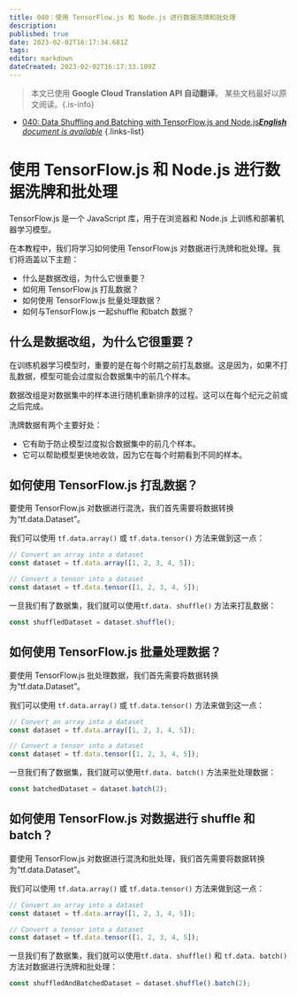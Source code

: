 ```yaml
---
title: 040：使用 TensorFlow.js 和 Node.js 进行数据洗牌和批处理
description: 
published: true
date: 2023-02-02T16:17:34.681Z
tags: 
editor: markdown
dateCreated: 2023-02-02T16:17:33.109Z
---
```


> 本文已使用 **Google Cloud Translation API 自动翻译**。
某些文档最好以原文阅读。{.is-info}



- [040: Data Shuffling and Batching with TensorFlow.js and Node.js***English** document is available*](/en/Knowledge-base/TensorFlow-js/Learning/040-data-shuffling-and-batching-with-tensorflow-js-and-node-js)
{.links-list}


# 使用 TensorFlow.js 和 Node.js 进行数据洗牌和批处理

TensorFlow.js 是一个 JavaScript 库，用于在浏览器和 Node.js 上训练和部署机器学习模型。

在本教程中，我们将学习如何使用 TensorFlow.js 对数据进行洗牌和批处理。我们将涵盖以下主题：

* 什么是数据改组，为什么它很重要？
* 如何用 TensorFlow.js 打乱数据？
* 如何使用 TensorFlow.js 批量处理数据？
* 如何与TensorFlow.js 一起shuffle 和batch 数据？

## 什么是数据改组，为什么它很重要？

在训练机器学习模型时，重要的是在每个时期之前打乱数据。这是因为，如果不打乱数据，模型可能会过度拟合数据集中的前几个样本。

数据改组是对数据集中的样本进行随机重新排序的过程。这可以在每个纪元之前或之后完成。

洗牌数据有两个主要好处：

* 它有助于防止模型过度拟合数据集中的前几个样本。
* 它可以帮助模型更快地收敛，因为它在每个时期看到不同的样本。

## 如何使用 TensorFlow.js 打乱数据？

要使用 TensorFlow.js 对数据进行混洗，我们首先需要将数据转换为“tf.data.Dataset”。

我们可以使用 `tf.data.array()` 或 `tf.data.tensor()` 方法来做到这一点：

```js
// Convert an array into a dataset
const dataset = tf.data.array([1, 2, 3, 4, 5]);

// Convert a tensor into a dataset
const dataset = tf.data.tensor([1, 2, 3, 4, 5]);
```

一旦我们有了数据集，我们就可以使用`tf.data. shuffle()` 方法来打乱数据：

```js
const shuffledDataset = dataset.shuffle();
```

## 如何使用 TensorFlow.js 批量处理数据？

要使用 TensorFlow.js 批处理数据，我们首先需要将数据转换为“tf.data.Dataset”。

我们可以使用 `tf.data.array()` 或 `tf.data.tensor()` 方法来做到这一点：

```js
// Convert an array into a dataset
const dataset = tf.data.array([1, 2, 3, 4, 5]);

// Convert a tensor into a dataset
const dataset = tf.data.tensor([1, 2, 3, 4, 5]);
```

一旦我们有了数据集，我们就可以使用`tf.data. batch()` 方法来批处理数据：

```js
const batchedDataset = dataset.batch(2);
```

## 如何使用 TensorFlow.js 对数据进行 shuffle 和 batch？

要使用 TensorFlow.js 对数据进行混洗和批处理，我们首先需要将数据转换为“tf.data.Dataset”。

我们可以使用 `tf.data.array()` 或 `tf.data.tensor()` 方法来做到这一点：

```js
// Convert an array into a dataset
const dataset = tf.data.array([1, 2, 3, 4, 5]);

// Convert a tensor into a dataset
const dataset = tf.data.tensor([1, 2, 3, 4, 5]);
```

一旦我们有了数据集，我们就可以使用`tf.data. shuffle()` 和 `tf.data. batch()` 方法对数据进行洗牌和批处理：

```js
const shuffledAndBatchedDataset = dataset.shuffle().batch(2);
```